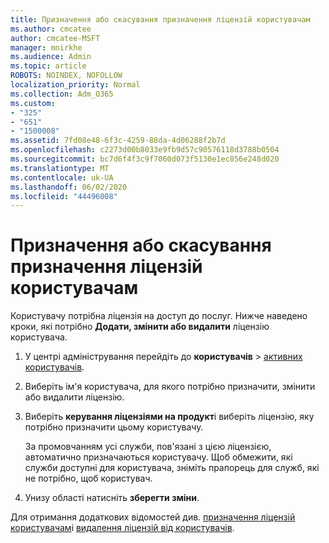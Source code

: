 ```yaml
---
title: Призначення або скасування призначення ліцензій користувачам
ms.author: cmcatee
author: cmcatee-MSFT
manager: mnirkhe
ms.audience: Admin
ms.topic: article
ROBOTS: NOINDEX, NOFOLLOW
localization_priority: Normal
ms.collection: Adm_O365
ms.custom:
- "325"
- "651"
- "1500008"
ms.assetid: 7fd08e48-6f3c-4259-88da-4d06288f2b7d
ms.openlocfilehash: c2273d00b8033e9fb9d57c90576118d3788b0504
ms.sourcegitcommit: bc7d6f4f3c9f7060d073f5130e1ec856e248d020
ms.translationtype: MT
ms.contentlocale: uk-UA
ms.lasthandoff: 06/02/2020
ms.locfileid: "44496008"
---
```

# <a name="assign-or-unassign-licenses-to-users"></a>Призначення або скасування призначення ліцензій користувачам

Користувачу потрібна ліцензія на доступ до послуг. Нижче наведено кроки, які потрібно **Додати, змінити або видалити** ліцензію користувача.
  
1. У центрі адміністрування перейдіть до **користувачів** \> [активних користувачів](https://go.microsoft.com/fwlink/p/?linkid=834822).

2. Виберіть ім'я користувача, для якого потрібно призначити, змінити або видалити ліцензію.

3. Виберіть **керування ліцензіями на продукт**і виберіть ліцензію, яку потрібно призначити цьому користувачу.

    За промовчанням усі служби, пов'язані з цією ліцензією, автоматично призначаються користувачу. Щоб обмежити, які служби доступні для користувача, зніміть прапорець для служб, які не потрібно, щоб користувач.

4. Унизу області натисніть **зберегти зміни**.

Для отримання додаткових відомостей див. [призначення ліцензій користувачам](https://docs.microsoft.com/microsoft-365/admin/add-users/add-users)і [видалення ліцензій від користувачів](https://docs.microsoft.com/microsoft-365/admin/add-users/delete-a-user).